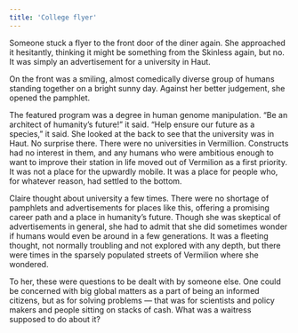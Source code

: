 ```yaml
---
title: 'College flyer'
---
```


Someone stuck a flyer to the front door of the diner again. She approached it hesitantly, thinking it might be something from the Skinless again, but no. It was simply an advertisement for a university in Haut.

On the front was a smiling, almost comedically diverse group of humans standing together on a bright sunny day. Against her better judgement, she opened the pamphlet.

The featured program was a degree in human genome manipulation. “Be an architect of humanity’s future!” it said. “Help ensure our future as a species,” it said. She looked at the back to see that the university was in Haut. No surprise there. There were no universities in Vermillion. Constructs had no interest in them, and any humans who were ambitious enough to want to improve their station in life moved out of Vermilion as a first priority. It was not a place for the upwardly mobile. It was a place for people who, for whatever reason, had settled to the bottom.

Claire thought about university a few times. There were no shortage of pamphlets and advertisements for places like this, offering a promising career path and a place in humanity’s future. Though she was skeptical of advertisements in general, she had to admit that she did sometimes wonder if humans would even be around in a few generations. It was a fleeting thought, not normally troubling and not explored with any depth, but there were times in the sparsely populated streets of Vermilion where she wondered.

To her, these were questions to be dealt with by someone else. One could be concerned with big global matters as a part of being an informed citizens, but as for solving problems — that was for scientists and policy makers and people sitting on stacks of cash. What was a waitress supposed to do about it?